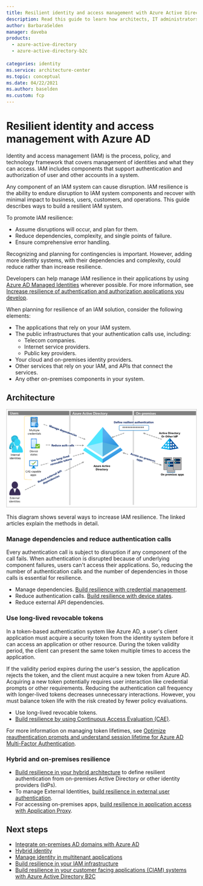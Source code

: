 ```yaml
---
title: Resilient identity and access management with Azure Active Directory (Azure AD)
description: Read this guide to learn how architects, IT administrators, and developers can build resilience to disruption of their identity systems.
author: BarbaraSelden
manager: daveba
products:
  - azure-active-directory
  - azure-active-directory-b2c

categories: identity
ms.service: architecture-center
ms.topic: conceptual
ms.date: 04/22/2021
ms.author: baselden
ms.custom: fcp
---
```


# Resilient identity and access management with Azure AD

Identity and access management (IAM) is the process, policy, and technology framework that covers management of identities and what they can access. IAM includes components that support authentication and authorization of user and other accounts in a system.

Any component of an IAM system can cause disruption. IAM resilience is the ability to endure disruption to IAM system components and recover with minimal impact to business, users, customers, and operations. This guide describes ways to build a resilient IAM system.

To promote IAM resilience:

- Assume disruptions will occur, and plan for them.
- Reduce dependencies, complexity, and single points of failure.
- Ensure comprehensive error handling.

Recognizing and planning for contingencies is important. However, adding more identity systems, with their dependencies and complexity, could reduce rather than increase resilience.

Developers can help manage IAM resilience in their applications by using [Azure AD Managed Identities](/azure/active-directory/managed-identities-azure-resources/overview) wherever possible. For more information, see [Increase resilience of authentication and authorization applications you develop](/azure/active-directory/fundamentals/resilience-app-development-overview).

When planning for resilience of an IAM solution, consider the following elements:

- The applications that rely on your IAM system.
- The public infrastructures that your authentication calls use, including:
  - Telecom companies.
  - Internet service providers.
  - Public key providers.
- Your cloud and on-premises identity providers.
- Other services that rely on your IAM, and APIs that connect the services.
- Any other on-premises components in your system.

## Architecture

![Diagram showing an overview of administering IAM resilience.](media/admin-resilience-overview.png)

This diagram shows several ways to increase IAM resilience. The linked articles explain the methods in detail.

### Manage dependencies and reduce authentication calls

Every authentication call is subject to disruption if any component of the call fails. When authentication is disrupted because of underlying component failures, users can't access their applications. So, reducing the number of authentication calls and the number of dependencies in those calls is essential for resilience.

- Manage dependencies. [Build resilience with credential management](/azure/active-directory/fundamentals/resilience-in-credentials).
- Reduce authentication calls. [Build resilience with device states](/azure/active-directory/fundamentals/resilience-with-device-states).
- Reduce external API dependencies.

### Use long-lived revocable tokens

In a token-based authentication system like Azure AD, a user's client application must acquire a security token from the identity system before it can access an application or other resource. During the token validity period, the client can present the same token multiple times to access the application.

If the validity period expires during the user's session, the application rejects the token, and the client must acquire a new token from Azure AD. Acquiring a new token potentially requires user interaction like credential prompts or other requirements. Reducing the authentication call frequency with longer-lived tokens decreases unnecessary interactions. However, you must balance token life with the risk created by fewer policy evaluations.

- Use long-lived revocable tokens.
- [Build resilience by using Continuous Access Evaluation (CAE)](/azure/active-directory/fundamentals/resilience-with-continuous-access-evaluation).

For more information on managing token lifetimes, see [Optimize reauthentication prompts and understand session lifetime for Azure AD Multi-Factor Authentication](/azure/active-directory/authentication/concepts-azure-multi-factor-authentication-prompts-session-lifetime).

### Hybrid and on-premises resilience

- [Build resilience in your hybrid architecture](/azure/active-directory/fundamentals/resilience-in-hybrid) to define resilient authentication from on-premises Active Directory or other identity providers (IdPs).
- To manage External Identities, [build resilience in external user authentication](/azure/active-directory/fundamentals/resilience-b2b-authentication).
- For accessing on-premises apps, [build resilience in application access with Application Proxy](/azure/active-directory/fundamentals/resilience-on-premises-access).

## Next steps

- [Integrate on-premises AD domains with Azure AD](/azure/architecture/reference-architectures/identity/azure-ad)
- [Hybrid identity](/azure/architecture/solution-ideas/articles/hybrid-identity)
- [Manage identity in multitenant applications](/azure/architecture/multitenant-identity)
- [Build resilience in your IAM infrastructure](/azure/active-directory/fundamentals/resilience-in-infrastructure)
- [Build resilience in your customer facing applications (CIAM) systems with Azure Active Directory B2C](/azure/active-directory/fundamentals/resilience-b2c)
